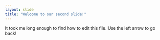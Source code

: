 ```yaml
---
layout: slide
title: "Welcome to our second slide!"
---
```

It took me long enough to find how to edit this file.
Use the left arrow to go back!
